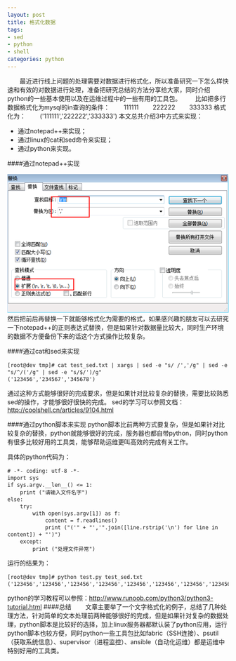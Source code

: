 ```yaml
---
layout: post
title: 格式化数据
tags:
- sed
- python
- shell
categories: python
---
```

　　最近进行线上问题的处理需要对数据进行格式化，所以准备研究一下怎么样快速和有效的对数据进行处理，准备把研究总结的方法分享给大家，同时介绍python的一些基本使用以及在运维过程中的一些有用的工具包。
　　比如把多行数据格式化为mysql的in查询的条件：
　　111111
　　222222
　　333333
格式化为：
　　('111111','222222','333333')
本文总共介绍3中方式来实现：
- 通过notepad++来实现；
- 通过linux的cat和sed命令来实现；
- 通过python来实现。


<!-- more -->
####通过notepad++实现

![](/img/20161129/notepad.png)
<br/>
然后把前后再替换一下就能够格式化为需要的格式，如果感兴趣的朋友可以去研究一下notepad++的正则表达式替换，但是如果针对数据量比较大，同时生产环境的数据不方便备份下来的话这个方式操作比较复杂。

####通过cat和sed来实现

```
[root@dev tmp]# cat test_sed.txt | xargs | sed -e "s/ /','/g" | sed -e "s/^/('/g" | sed -e "s/$/')/g"
('123456','234567','345678')
```
通过这种方式能够很好的完成要求，但是如果针对比较复杂的替换，需要比较熟悉sed的操作，才能够很好很快的完成。
sed的学习可以参照文档：http://coolshell.cn/articles/9104.html

####通过python脚本来实现
python脚本比前两种方式要复杂，但是如果针对比较复杂的替换，python就能够很好的完成，服务器也都自带python，同时python有很多比较好用的工具类，能够帮助运维更叫高效的完成有关工作。

具体的python代码为：

```
# -*- coding: utf-8 -*-
import sys
if sys.argv.__len__() <= 1:
    print ("请输入文件名字")
else:
    try:
        with open(sys.argv[1]) as f:
            content = f.readlines()
            print ("('" + "','".join([line.rstrip('\n') for line in content]) + "')")
    except:
        print ("处理文件异常")
```

运行的结果为：

```
[root@dev tmp]# python test.py test_sed.txt
('123456','123456','123456','123456','123456','123456','123456','123456','123456','123456','123456','123456','123456','123456','123456','123456','234567','345678','234567','345678','234567','345678','234567','345678','234567','345678','234567','345678','234567','345678','234567','345678','234567','345678','234567','345678','234567','345678','234567','345678','234567','345678','234567','345678','234567','345678','234567','345678')
```
python的学习教程可以参照：http://www.runoob.com/python3/python3-tutorial.html
####总结
　　文章主要举了一个文字格式化的例子，总结了几种处理方法，针对简单的文本处理前两种能够很好的完成，但是如果针对复杂的数据处理，python脚本是比较好的选择，加上linux服务器都默认装了python应用，运行python脚本也较方便，同时python一些工具包比如fabric（SSH连接）、psutil（获取系统信息）、supervisor（进程监控）、ansible（自动化运维）都是运维中特别好用的工具类。